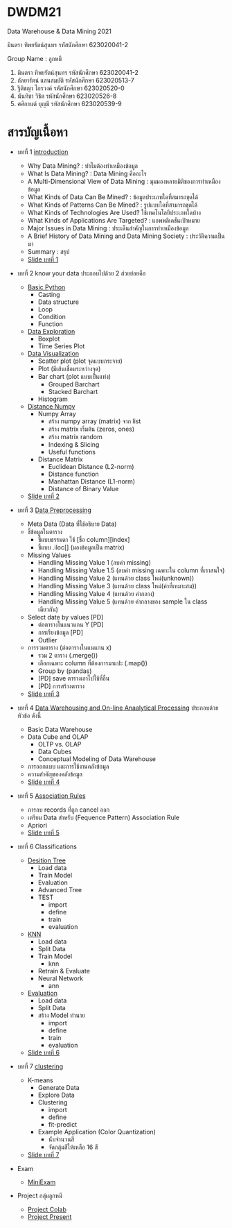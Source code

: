 # DWDM21
Data Warehouse &amp; Data Mining 2021

มินตรา ทิพยรัตน์สุนทร รหัสนักศึกษา 623020041-2

Group Name : ลูกหมี

1. มินตรา ทิพยรัตน์สุนทร รหัสนักศึกษา 623020041-2
2. กัลยารัตน์ แสนสมบัติ รหัสนักศึกษา 623020513-7
3. ฐิติชญา ไกรวงค์ รหัสนักศึกษา 623020520-0
4. นันทิชา วิชิต  รหัสนักศึกษา 623020526-8
5. ศศิกานต์ บุญมี  รหัสนักศึกษา 623020539-9


# สารบัญเนื้อหา
* บทที่ 1 [introduction](https://github.com/mintra-tippayaratsontorn/DWDM21/blob/main/Ch1_Introduction.pdf)
  * Why Data Mining? : ทำไมต้องทำเหมืองข้อมูล
  * What Is Data Mining? : Data Mining คืออะไร
  * A Multi-Dimensional View of Data Mining : มุมมองหลายมิติของการทำเหมืองข้อมูล
  * What Kinds of Data Can Be Mined? : ข้อมูลประเภทใดที่สมารถขุดได้
  * What Kinds of Patterns Can Be Mined? : รูปแบบใดที่สามารถขุดได้
  * What Kinds of Technologies Are Used? ใช้เทคโนโลยีประเภทใดบ้าง
  * What Kinds of Applications Are Targeted? : แอพพลิเคชันเป้าหมาย
  * Major Issues in Data Mining : ประเด็นสำคัญในการทำเหมืองข้อมูล
  * A Brief History of Data Mining and Data Mining Society : ประวัติความเป็นมา
  * Summary : สรุป
  * [Slide บทที่ 1](https://github.com/mintra-tippayaratsontorn/DWDM21/blob/main/Ch1_Introduction.pdf)


* บทที่ 2 know your data ประกอบไปด้วย 2 ส่วยย่อยคือ
  * [Basic Python](https://github.com/mintra-tippayaratsontorn/DWDM21/blob/main/Data101(Chapter2).ipynb)
    * Casting
    * Data structure
    * Loop
    * Condition
    * Function
  * [Data Exploration](https://github.com/mintra-tippayaratsontorn/DWDM21/blob/main/Data102(Chapter2).ipynb)
    * Boxplot
    * Time Series Plot
  * [Data Visualization](https://github.com/mintra-tippayaratsontorn/DWDM21/blob/main/Data_Visualization.ipynb)
    * Scatter plot (plot จุดแบบกระจาย)
    * Plot (มีเส้นเชื่อมระหว่างจุด)
    * Bar chart (plot แบบเป็นแท่ง)
      * Grouped Barchart
      * Stacked Barchart
    * Histogram
  * [Distance Numpy](https://github.com/mintra-tippayaratsontorn/DWDM21/blob/main/Distance_Numpy.ipynb)
    * Numpy Array
      * สร้าง numpy array (matrix) จาก list
      * สร้าง matrix เริ่มต้น (zeros, ones)
      * สร้าง matrix random
      * Indexing & Slicing
      * Useful functions
    * Distance Matrix
      * Euclidean Distance (L2-norm)
      * Distance function
      * Manhattan Distance (L1-norm)
      * Distance of Binary Value
  * [Slide บทที่ 2](https://github.com/mintra-tippayaratsontorn/DWDM21/blob/main/Chapter2.pdf)


* บทที่ 3 [Data Preprocessing](https://github.com/mintra-tippayaratsontorn/DWDM21/blob/main/Data_Preprocessing_(Chapter_3).ipynb)
  * Meta Data (Data ที่ใช้อธิบาย Data)
  * ชี้ข้อมูลในตาราง
    * ชี้แบบธรรมดา ใช้ [ชื่อ column][index]
    * ชี้แบบ .iloc[] (มองข้อมูลเป็น matrix)
  * Missing Values
    * Handling Missing Value 1 (ลบค่า missing)
    * Handling Missing Value 1.5 (ลบค่า missing เฉพาะใน column ที่เราสนใจ)
    * Handling Missing Value 2 (แทนด้วย class ใหม่(unknown))
    * Handling Missing Value 3 (แทนด้วย class ใหม่(ค่าที่เหมาะสม))
    * Handling Missing Value 4 (แทนด้วย ค่ากลาง)
    * Handling Missing Value 5 (แทนด้วย ค่ากลางของ sample ใน class เดียวกัน)
  * Select date by values [PD]
    * ต่อตารางในแนวแกน Y [PD]
    * การเรียงข้อมูล [PD]
    * Outlier
  * การรวมตาราง (ต่อตารางในแนแกน x)
    * รวม 2 ตาราง (.merge())
    * เลือกเฉพาะ column ที่ต้องการมาแปะ (.map())
    * Group by (pandas)
    * [PD] save ตารางเอาไปใช้ที่อื่น
    * [PD] การสร้างตาราง
  * [Slide บทที่ 3]()


* บทที่ 4 [Data Warehousing and On-line Anaalytical Processing](https://github.com/mintra-tippayaratsontorn/DWDM21/blob/main/Chapter4.pdf) ประกอบด้วยหัวข้อ ดังนี้
  * Basic Data Warehouse
  * Data Cube and OLAP
    * OLTP vs. OLAP
    * Data Cubes
    * Conceptual Modeling of Data Warehouse
  * การออกแบบ และการใช้งานคลังข้อมูล
  * ความสำคัญของคลังข้อมูล
  * [Slide บทที่ 4](https://github.com/mintra-tippayaratsontorn/DWDM21/blob/main/Chapter4.pdf)


* บทที่ 5 [Association Rules](https://github.com/mintra-tippayaratsontorn/DWDM21/blob/main/Chapter6_Association_Rules.ipynb)
  * การลบ records ที่ถูก cancel ออก
  * เตรียม Data สำหรับ (Fequence Pattern) Association Rule
  * Apriori
  * [Slide บทที่ 5](https://github.com/mintra-tippayaratsontorn/DWDM21/blob/main/Chapter6.pdf)


* บทที่ 6 Classifications 
  * [Desition Tree](https://github.com/mintra-tippayaratsontorn/DWDM21/blob/main/Chapter7_Classification_(Decision_Tree).ipynb)
    * Load data
    * Train Model
    * Evaluation
    * Advanced Tree
    * TEST
      * import
      * define
      * train
      * evaluation
  * [KNN](https://github.com/mintra-tippayaratsontorn/DWDM21/blob/main/Chap7_Classification_(KNN_NN).ipynb)
    * Load data
    * Split Data
    * Train Model
      * knn 
    * Retrain & Evaluate
    * Neural Network
      * ann
  * [Evaluation](https://github.com/mintra-tippayaratsontorn/DWDM21/blob/main/Chap7_Classification_(Evaluation).ipynb)
    * Load data
    * Split Data
    * สร้าง Model ทำนาย
      * import
      * define
      * train
      * evaluation
  * [Slide บทที่ 6](https://github.com/mintra-tippayaratsontorn/DWDM21/blob/main/Chapter8.pdf)


* บทที่ 7 [clustering](https://github.com/mintra-tippayaratsontorn/DWDM21/blob/main/Chap8_Clustering.ipynb)
  * K-means
    * Generate Data
    * Explore Data
    * Clustering
      * import
      * define
      * fit-predict
    * Example Application (Color Quantization)
      * นับจำนวนสี
      * จัดกลุ่มสีให้เหลือ 16 สี
  * [Slide บทที่ 7]()


* Exam
  * [MiniExam](https://github.com/mintra-tippayaratsontorn/DWDM21/blob/main/MiniExam.ipynb)


* Project กลุ่มลูกหมี
  * [Project Colab](https://github.com/mintra-tippayaratsontorn/DWDM21/blob/main/Project_DWDM.ipynb)
  * [Project Present](https://github.com/mintra-tippayaratsontorn/DWDM21/commit/b733ebf26d880c1d15521aecc145fc348b63e013)
